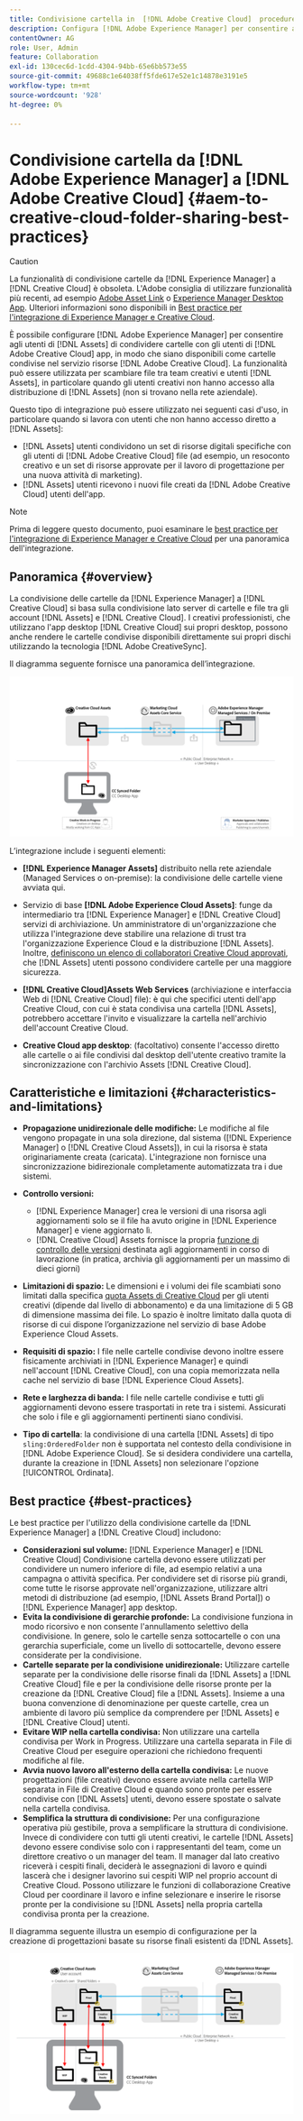 ```yaml
---
title: Condivisione cartella in  [!DNL Adobe Creative Cloud]  procedure consigliate
description: Configura [!DNL Adobe Experience Manager] per consentire agli utenti in [!DNL Experience Manager Assets] di scambiare cartelle con gli utenti di Adobe Creative Cloud.
contentOwner: AG
role: User, Admin
feature: Collaboration
exl-id: 130cec6d-1cdd-4304-94bb-65e6bb573e55
source-git-commit: 49688c1e64038ff5fde617e52e1c14878e3191e5
workflow-type: tm+mt
source-wordcount: '928'
ht-degree: 0%

---
```


# Condivisione cartella da [!DNL Adobe Experience Manager] a [!DNL Adobe Creative Cloud] {#aem-to-creative-cloud-folder-sharing-best-practices}

>[!CAUTION]
>
>La funzionalità di condivisione cartelle da [!DNL Experience Manager] a [!DNL Creative Cloud] è obsoleta. L&#39;Adobe consiglia di utilizzare funzionalità più recenti, ad esempio [Adobe Asset Link](https://helpx.adobe.com/it/enterprise/using/adobe-asset-link.html) o [Experience Manager Desktop App](https://experienceleague.adobe.com/docs/experience-manager-desktop-app/using/using.html). Ulteriori informazioni sono disponibili in [Best practice per l&#39;integrazione di Experience Manager e Creative Cloud](/help/assets/aem-cc-integration-best-practices.md).

È possibile configurare [!DNL Adobe Experience Manager] per consentire agli utenti di [!DNL Assets] di condividere cartelle con gli utenti di [!DNL Adobe Creative Cloud] app, in modo che siano disponibili come cartelle condivise nel servizio risorse [!DNL Adobe Creative Cloud]. La funzionalità può essere utilizzata per scambiare file tra team creativi e utenti [!DNL Assets], in particolare quando gli utenti creativi non hanno accesso alla distribuzione di [!DNL Assets] (non si trovano nella rete aziendale).

Questo tipo di integrazione può essere utilizzato nei seguenti casi d&#39;uso, in particolare quando si lavora con utenti che non hanno accesso diretto a [!DNL Assets]:

* [!DNL Assets] utenti condividono un set di risorse digitali specifiche con gli utenti di [!DNL Adobe Creative Cloud] file (ad esempio, un resoconto creativo e un set di risorse approvate per il lavoro di progettazione per una nuova attività di marketing).
* [!DNL Assets] utenti ricevono i nuovi file creati da [!DNL Adobe Creative Cloud] utenti dell&#39;app.

>[!NOTE]
>
>Prima di leggere questo documento, puoi esaminare le [best practice per l&#39;integrazione di Experience Manager e Creative Cloud](/help/assets/aem-cc-integration-best-practices.md) per una panoramica dell&#39;integrazione.

## Panoramica {#overview}

La condivisione delle cartelle da [!DNL Experience Manager] a [!DNL Creative Cloud] si basa sulla condivisione lato server di cartelle e file tra gli account [!DNL Assets] e [!DNL Creative Cloud]. I creativi professionisti, che utilizzano l&#39;app desktop [!DNL Creative Cloud] sui propri desktop, possono anche rendere le cartelle condivise disponibili direttamente sui propri dischi utilizzando la tecnologia [!DNL Adobe CreativeSync].

Il diagramma seguente fornisce una panoramica dell’integrazione.

![chlimage_1-179](assets/chlimage_1-406.png)

L’integrazione include i seguenti elementi:

* **[!DNL Experience Manager Assets]** distribuito nella rete aziendale (Managed Services o on-premise): la condivisione delle cartelle viene avviata qui.
* Servizio di base **[!DNL Adobe Experience Cloud Assets]**: funge da intermediario tra [!DNL Experience Manager] e [!DNL Creative Cloud] servizi di archiviazione. Un amministratore di un&#39;organizzazione che utilizza l&#39;integrazione deve stabilire una relazione di trust tra l&#39;organizzazione Experience Cloud e la distribuzione [!DNL Assets]. Inoltre, [definiscono un elenco di collaboratori Creative Cloud approvati](https://experienceleague.adobe.com/docs/core-services/interface/services/assets/t-admin-add-cc-user.html), che [!DNL Assets] utenti possono condividere cartelle per una maggiore sicurezza.

* **[!DNL Creative Cloud]Assets Web Services** (archiviazione e interfaccia Web di [!DNL Creative Cloud] file): è qui che specifici utenti dell&#39;app Creative Cloud, con cui è stata condivisa una cartella [!DNL Assets], potrebbero accettare l&#39;invito e visualizzare la cartella nell&#39;archivio dell&#39;account Creative Cloud.
* **Creative Cloud app desktop**: (facoltativo) consente l&#39;accesso diretto alle cartelle o ai file condivisi dal desktop dell&#39;utente creativo tramite la sincronizzazione con l&#39;archivio Assets [!DNL Creative Cloud].

## Caratteristiche e limitazioni {#characteristics-and-limitations}

* **Propagazione unidirezionale delle modifiche:** Le modifiche al file vengono propagate in una sola direzione, dal sistema ([!DNL Experience Manager] o [!DNL Creative Cloud Assets]), in cui la risorsa è stata originariamente creata (caricata). L&#39;integrazione non fornisce una sincronizzazione bidirezionale completamente automatizzata tra i due sistemi.
* **Controllo versioni:**

   * [!DNL Experience Manager] crea le versioni di una risorsa agli aggiornamenti solo se il file ha avuto origine in [!DNL Experience Manager] e viene aggiornato lì.
   * [!DNL Creative Cloud] Assets fornisce la propria [funzione di controllo delle versioni](https://helpx.adobe.com/creative-cloud/help/versioning-faq.html) destinata agli aggiornamenti in corso di lavorazione (in pratica, archivia gli aggiornamenti per un massimo di dieci giorni)

* **Limitazioni di spazio:** Le dimensioni e i volumi dei file scambiati sono limitati dalla specifica [quota Assets di Creative Cloud](https://helpx.adobe.com/creative-cloud/kb/file-storage-quota.html) per gli utenti creativi (dipende dal livello di abbonamento) e da una limitazione di 5 GB di dimensione massima dei file. Lo spazio è inoltre limitato dalla quota di risorse di cui dispone l’organizzazione nel servizio di base Adobe Experience Cloud Assets.

* **Requisiti di spazio:** I file nelle cartelle condivise devono inoltre essere fisicamente archiviati in [!DNL Experience Manager] e quindi nell&#39;account [!DNL Creative Cloud], con una copia memorizzata nella cache nel servizio di base [!DNL Experience Cloud Assets].
* **Rete e larghezza di banda:** I file nelle cartelle condivise e tutti gli aggiornamenti devono essere trasportati in rete tra i sistemi. Assicurati che solo i file e gli aggiornamenti pertinenti siano condivisi.
* **Tipo di cartella**: la condivisione di una cartella [!DNL Assets] di tipo `sling:OrderedFolder` non è supportata nel contesto della condivisione in [!DNL Adobe Experience Cloud]. Se si desidera condividere una cartella, durante la creazione in [!DNL Assets] non selezionare l&#39;opzione [!UICONTROL Ordinata].

## Best practice {#best-practices}

Le best practice per l&#39;utilizzo della condivisione cartelle da [!DNL Experience Manager] a [!DNL Creative Cloud] includono:

* **Considerazioni sul volume:** [!DNL Experience Manager] e [!DNL Creative Cloud] Condivisione cartella devono essere utilizzati per condividere un numero inferiore di file, ad esempio relativi a una campagna o attività specifica. Per condividere set di risorse più grandi, come tutte le risorse approvate nell&#39;organizzazione, utilizzare altri metodi di distribuzione (ad esempio, [!DNL Assets Brand Portal]) o [!DNL Experience Manager] app desktop.
* **Evita la condivisione di gerarchie profonde:** La condivisione funziona in modo ricorsivo e non consente l&#39;annullamento selettivo della condivisione. In genere, solo le cartelle senza sottocartelle o con una gerarchia superficiale, come un livello di sottocartelle, devono essere considerate per la condivisione.
* **Cartelle separate per la condivisione unidirezionale:** Utilizzare cartelle separate per la condivisione delle risorse finali da [!DNL Assets] a [!DNL Creative Cloud] file e per la condivisione delle risorse pronte per la creazione da [!DNL Creative Cloud] file a [!DNL Assets]. Insieme a una buona convenzione di denominazione per queste cartelle, crea un ambiente di lavoro più semplice da comprendere per [!DNL Assets] e [!DNL Creative Cloud] utenti.
* **Evitare WIP nella cartella condivisa:** Non utilizzare una cartella condivisa per Work in Progress. Utilizzare una cartella separata in File di Creative Cloud per eseguire operazioni che richiedono frequenti modifiche al file.
* **Avvia nuovo lavoro all&#39;esterno della cartella condivisa:** Le nuove progettazioni (file creativi) devono essere avviate nella cartella WIP separata in File di Creative Cloud e quando sono pronte per essere condivise con [!DNL Assets] utenti, devono essere spostate o salvate nella cartella condivisa.
* **Semplifica la struttura di condivisione:** Per una configurazione operativa più gestibile, prova a semplificare la struttura di condivisione. Invece di condividere con tutti gli utenti creativi, le cartelle [!DNL Assets] devono essere condivise solo con i rappresentanti del team, come un direttore creativo o un manager del team. Il manager dal lato creativo riceverà i cespiti finali, deciderà le assegnazioni di lavoro e quindi lascerà che i designer lavorino sui cespiti WIP nel proprio account di Creative Cloud. Possono utilizzare le funzioni di collaborazione Creative Cloud per coordinare il lavoro e infine selezionare e inserire le risorse pronte per la condivisione su [!DNL Assets] nella propria cartella condivisa pronta per la creazione.

Il diagramma seguente illustra un esempio di configurazione per la creazione di progettazioni basate su risorse finali esistenti da [!DNL Assets].

![chlimage_1-180](assets/chlimage_1-407.png)
